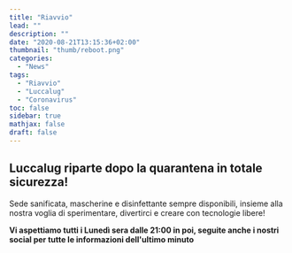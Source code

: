 ```yaml
---
title: "Riavvio"
lead: ""
description: ""
date: "2020-08-21T13:15:36+02:00"
thumbnail: "thumb/reboot.png"
categories:
  - "News"
tags:
  - "Riavvio"
  - "Luccalug"
  - "Coronavirus"
toc: false
sidebar: true
mathjax: false
draft: false
---
```


## Luccalug riparte dopo la quarantena in totale sicurezza!

Sede sanificata, mascherine e disinfettante sempre disponibili, insieme alla nostra voglia di sperimentare, divertirci e creare con tecnologie libere!

<!--more-->

**Vi aspettiamo tutti i Lunedì sera dalle 21:00 in poi, seguite anche i nostri social per tutte le informazioni dell'ultimo minuto**

